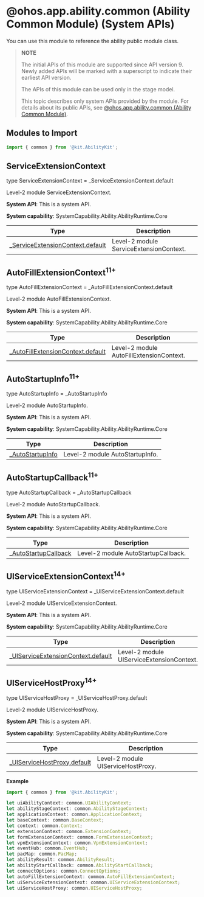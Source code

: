 # @ohos.app.ability.common (Ability Common Module) (System APIs)

<!--Kit: Ability Kit-->
<!--Subsystem: Ability-->
<!--Owner: @zexin_c-->
<!--Designer: @li-weifeng2-->
<!--Tester: @lixueqing513-->

You can use this module to reference the ability public module class.

> **NOTE**
> 
> The initial APIs of this module are supported since API version 9. Newly added APIs will be marked with a superscript to indicate their earliest API version.
>
> The APIs of this module can be used only in the stage model.
>
> This topic describes only system APIs provided by the module. For details about its public APIs, see [@ohos.app.ability.common (Ability Common Module)](js-apis-app-ability-common.md).

## Modules to Import

```ts
import { common } from '@kit.AbilityKit';
```

## ServiceExtensionContext

type ServiceExtensionContext = _ServiceExtensionContext.default

Level-2 module ServiceExtensionContext.

**System API**: This is a system API.

**System capability**: SystemCapability.Ability.AbilityRuntime.Core

| Type| Description|
| --- | --- |
| [_ServiceExtensionContext.default](js-apis-inner-application-serviceExtensionContext-sys.md) | Level-2 module ServiceExtensionContext.|

## AutoFillExtensionContext<sup>11+<sup>

type AutoFillExtensionContext = _AutoFillExtensionContext.default

Level-2 module AutoFillExtensionContext.

**System API**: This is a system API.

**System capability**: SystemCapability.Ability.AbilityRuntime.Core

| Type| Description|
| --- | --- |
| [_AutoFillExtensionContext.default](js-apis-inner-application-autoFillExtensionContext-sys.md) | Level-2 module AutoFillExtensionContext.|

## AutoStartupInfo<sup>11+<sup>

type AutoStartupInfo = _AutoStartupInfo

Level-2 module AutoStartupInfo.

**System API**: This is a system API.

**System capability**: SystemCapability.Ability.AbilityRuntime.Core

| Type| Description|
| --- | --- |
| [_AutoStartupInfo](js-apis-inner-application-autoStartupInfo-sys.md) | Level-2 module AutoStartupInfo.|

## AutoStartupCallback<sup>11+<sup>

type AutoStartupCallback = _AutoStartupCallback

Level-2 module AutoStartupCallback.

**System API**: This is a system API.

**System capability**: SystemCapability.Ability.AbilityRuntime.Core

| Type| Description|
| --- | --- |
| [_AutoStartupCallback](js-apis-inner-application-autoStartupCallback-sys.md) | Level-2 module AutoStartupCallback.|

## UIServiceExtensionContext<sup>14+<sup>

type UIServiceExtensionContext = _UIServiceExtensionContext.default

Level-2 module UIServiceExtensionContext.

**System API**: This is a system API.

**System capability**: SystemCapability.Ability.AbilityRuntime.Core

| Type| Description|
| --- | --- |
| [_UIServiceExtensionContext.default](js-apis-inner-application-uiserviceExtensionContext-sys.md) | Level-2 module UIServiceExtensionContext.|

## UIServiceHostProxy<sup>14+<sup>

type UIServiceHostProxy = _UIServiceHostProxy.default

Level-2 module UIServiceHostProxy.

**System API**: This is a system API.

**System capability**: SystemCapability.Ability.AbilityRuntime.Core

| Type| Description|
| --- | --- |
| [_UIServiceHostProxy.default](js-apis-inner-application-uiservicehostproxy-sys.md) | Level-2 module UIServiceHostProxy.|

**Example**

```ts
import { common } from '@kit.AbilityKit';

let uiAbilityContext: common.UIAbilityContext;
let abilityStageContext: common.AbilityStageContext;
let applicationContext: common.ApplicationContext;
let baseContext: common.BaseContext;
let context: common.Context;
let extensionContext: common.ExtensionContext;
let formExtensionContext: common.FormExtensionContext;
let vpnExtensionContext: common.VpnExtensionContext;
let eventHub: common.EventHub;
let pacMap: common.PacMap;
let abilityResult: common.AbilityResult;
let abilityStartCallback: common.AbilityStartCallback;
let connectOptions: common.ConnectOptions;
let autoFillExtensionContext: common.AutoFillExtensionContext;
let uiServiceExtensionContext: common.UIServiceExtensionContext;
let uiServiceHostProxy: common.UIServiceHostProxy;
```
